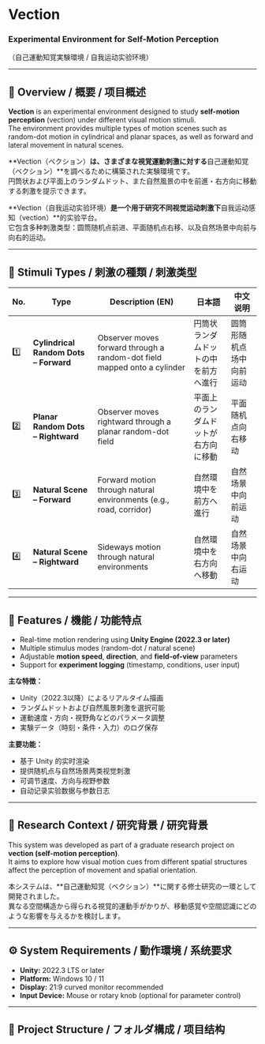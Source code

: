 # Vection  
### Experimental Environment for Self-Motion Perception  
（自己運動知覚実験環境 / 自我运动实验环境）

---

## 🧭 Overview / 概要 / 项目概述

**Vection** is an experimental environment designed to study **self-motion perception** (vection) under different visual motion stimuli.  
The environment provides multiple types of motion scenes such as random-dot motion in cylindrical and planar spaces, as well as forward and lateral movement in natural scenes.

**Vection（ベクション）**は、さまざまな視覚運動刺激に対する**自己運動知覚（ベクション）**を調べるために構築された実験環境です。  
円筒状および平面上のランダムドット、また自然風景の中を前進・右方向に移動する刺激を提示できます。

**Vection（自我运动实验环境）**是一个用于研究不同视觉运动刺激下**自我运动感知（vection）**的实验平台。  
它包含多种刺激类型：圆筒随机点前进、平面随机点右移、以及自然场景中向前与向右的运动。

---

## 🎥 Stimuli Types / 刺激の種類 / 刺激类型

| No. | Type | Description (EN) | 日本語 | 中文说明 |
|-----|------|------------------|--------|-----------|
| 1️⃣ | **Cylindrical Random Dots – Forward** | Observer moves forward through a random-dot field mapped onto a cylinder | 円筒状ランダムドットの中を前方へ進行 | 圆筒形随机点场中向前运动 |
| 2️⃣ | **Planar Random Dots – Rightward** | Observer moves rightward through a planar random-dot field | 平面上のランダムドットが右方向に移動 | 平面随机点向右移动 |
| 3️⃣ | **Natural Scene – Forward** | Forward motion through natural environments (e.g., road, corridor) | 自然環境中を前方へ進行 | 自然场景中向前运动 |
| 4️⃣ | **Natural Scene – Rightward** | Sideways motion through natural environments | 自然環境中を右方向へ移動 | 自然场景中向右运动 |

---

## 🧩 Features / 機能 / 功能特点

- Real-time motion rendering using **Unity Engine (2022.3 or later)**  
- Multiple stimulus modes (random-dot / natural scene)  
- Adjustable **motion speed**, **direction**, and **field-of-view** parameters  
- Support for **experiment logging** (timestamp, conditions, user input)  

**主な特徴：**  
- Unity（2022.3以降）によるリアルタイム描画  
- ランダムドットおよび自然風景刺激を選択可能  
- 運動速度・方向・視野角などのパラメータ調整  
- 実験データ（時刻・条件・入力）のログ保存  

**主要功能：**  
- 基于 Unity 的实时渲染  
- 提供随机点与自然场景两类视觉刺激  
- 可调节速度、方向与视野参数  
- 自动记录实验数据与参数日志  

---

## 🧪 Research Context / 研究背景 / 研究背景

This system was developed as part of a graduate research project on **vection (self-motion perception)**.  
It aims to explore how visual motion cues from different spatial structures affect the perception of movement and spatial orientation.

本システムは、**自己運動知覚（ベクション）**に関する修士研究の一環として開発されました。  
異なる空間構造から得られる視覚的運動手がかりが、移動感覚や空間認識にどのような影響を与えるかを検討します。


---

## ⚙️ System Requirements / 動作環境 / 系统要求

- **Unity:** 2022.3 LTS or later  
- **Platform:** Windows 10 / 11  
- **Display:** 21:9 curved monitor recommended  
- **Input Device:** Mouse or rotary knob (optional for parameter control)  

---

## 📁 Project Structure / フォルダ構成 / 项目结构
